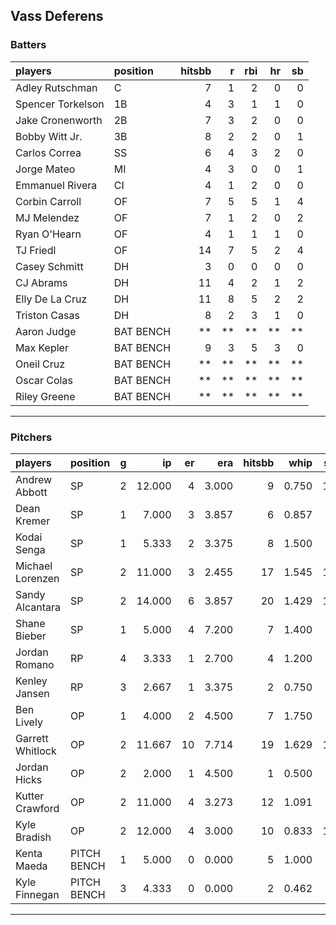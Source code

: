 ## Vass Deferens

### Batters

 
|players           |position  | hitsbb|  r| rbi| hr| sb| 
|:-----------------|:---------|------:|--:|---:|--:|--:| 
|Adley Rutschman   |C         |      7|  1|   2|  0|  0| 
|Spencer Torkelson |1B        |      4|  3|   1|  1|  0| 
|Jake Cronenworth  |2B        |      7|  3|   2|  0|  0| 
|Bobby Witt Jr.    |3B        |      8|  2|   2|  0|  1| 
|Carlos Correa     |SS        |      6|  4|   3|  2|  0| 
|Jorge Mateo       |MI        |      4|  3|   0|  0|  1| 
|Emmanuel Rivera   |CI        |      4|  1|   2|  0|  0| 
|Corbin Carroll    |OF        |      7|  5|   5|  1|  4| 
|MJ Melendez       |OF        |      7|  1|   2|  0|  2| 
|Ryan O'Hearn      |OF        |      4|  1|   1|  1|  0| 
|TJ Friedl         |OF        |     14|  7|   5|  2|  4| 
|Casey Schmitt     |DH        |      3|  0|   0|  0|  0| 
|CJ Abrams         |DH        |     11|  4|   2|  1|  2| 
|Elly De La Cruz   |DH        |     11|  8|   5|  2|  2| 
|Triston Casas     |DH        |      8|  2|   3|  1|  0| 
|Aaron Judge       |BAT BENCH |     **| **|  **| **| **| 
|Max Kepler        |BAT BENCH |      9|  3|   5|  3|  0| 
|Oneil Cruz        |BAT BENCH |     **| **|  **| **| **| 
|Oscar Colas       |BAT BENCH |     **| **|  **| **| **| 
|Riley Greene      |BAT BENCH |     **| **|  **| **| **| 


* * *

### Pitchers

 
|players          |position    |  g|     ip| er|   era| hitsbb|  whip| so|  w| sv| 
|:----------------|:-----------|--:|------:|--:|-----:|------:|-----:|--:|--:|--:| 
|Andrew Abbott    |SP          |  2| 12.000|  4| 3.000|      9| 0.750| 18|  1|  0| 
|Dean Kremer      |SP          |  1|  7.000|  3| 3.857|      6| 0.857|  5|  0|  0| 
|Kodai Senga      |SP          |  1|  5.333|  2| 3.375|      8| 1.500|  6|  0|  0| 
|Michael Lorenzen |SP          |  2| 11.000|  3| 2.455|     17| 1.545| 11|  0|  0| 
|Sandy Alcantara  |SP          |  2| 14.000|  6| 3.857|     20| 1.429| 11|  1|  0| 
|Shane Bieber     |SP          |  1|  5.000|  4| 7.200|      7| 1.400|  8|  0|  0| 
|Jordan Romano    |RP          |  4|  3.333|  1| 2.700|      4| 1.200|  3|  0|  3| 
|Kenley Jansen    |RP          |  3|  2.667|  1| 3.375|      2| 0.750|  3|  0|  1| 
|Ben Lively       |OP          |  1|  4.000|  2| 4.500|      7| 1.750|  4|  0|  0| 
|Garrett Whitlock |OP          |  2| 11.667| 10| 7.714|     19| 1.629| 13|  0|  0| 
|Jordan Hicks     |OP          |  2|  2.000|  1| 4.500|      1| 0.500|  3|  0|  2| 
|Kutter Crawford  |OP          |  2| 11.000|  4| 3.273|     12| 1.091|  9|  1|  0| 
|Kyle Bradish     |OP          |  2| 12.000|  4| 3.000|     10| 0.833| 15|  2|  0| 
|Kenta Maeda      |PITCH BENCH |  1|  5.000|  0| 0.000|      5| 1.000|  8|  1|  0| 
|Kyle Finnegan    |PITCH BENCH |  3|  4.333|  0| 0.000|      2| 0.462|  3|  0|  0| 


* * *



